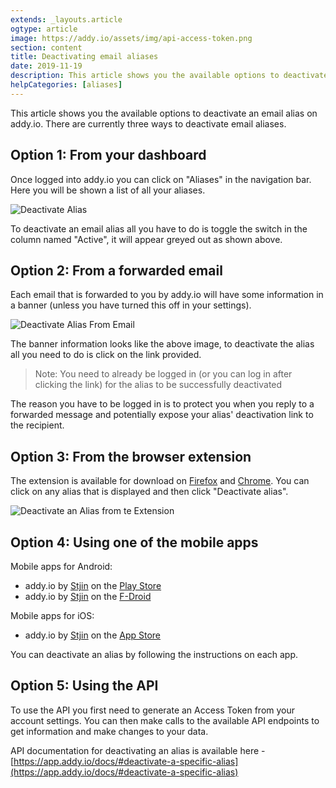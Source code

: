 ```yaml
---
extends: _layouts.article
ogtype: article
image: https://addy.io/assets/img/api-access-token.png
section: content
title: Deactivating email aliases
date: 2019-11-19
description: This article shows you the available options to deactivate an email alias on addy.io. There are currently three ways to deactivate email aliases.
helpCategories: [aliases]
---
```


This article shows you the available options to deactivate an email alias on addy.io. There are currently three ways to deactivate email aliases.

## Option 1: From your dashboard

Once logged into addy.io you can click on "Aliases" in the navigation bar. Here you will be shown a list of all your aliases.

<div class="flex justify-center my-8">
  <img class="shadow" src="/assets/img/help-deactivate-alias.jpg" alt="Deactivate Alias" title="Deactivate Alias">
</div>

To deactivate an email alias all you have to do is toggle the switch in the column named "Active", it will appear greyed out as shown above.

## Option 2: From a forwarded email

Each email that is forwarded to you by addy.io will have some information in a banner (unless you have turned this off in your settings).

<div class="my-8">
  <img class="shadow" src="/assets/img/help-deactivate-alias-from-email.jpg" alt="Deactivate Alias From Email" title="Deactivate Alias From Email">
</div>

The banner information looks like the above image, to deactivate the alias all you need to do is click on the link provided.

> Note: You need to already be logged in (or you can log in after clicking the link) for the alias to be successfully deactivated

The reason you have to be logged in is to protect you when you reply to a forwarded message and potentially expose your alias' deactivation link to the recipient.

## Option 3: From the browser extension

The extension is available for download on [Firefox](https://addons.mozilla.org/en-GB/firefox/addon/addy_io/) and [Chrome](https://chrome.google.com/webstore/detail/addyio-anonymous-email-fo/iadbdpnoknmbdeolbapdackdcogdmjpe). You can click on any alias that is displayed and then click "Deactivate alias".

<div class="flex justify-center my-8">
  <img class="shadow" src="/assets/img/extension-alias-details.png" alt="Deactivate an Alias from te Extension" title="Deactivate an Alias from te Extension">
</div>

## Option 4: Using one of the mobile apps

Mobile apps for Android:

- addy.io by [Stjin](https://x.com/Stjinchan) on the [Play Store](https://play.google.com/store/apps/details?id=host.stjin.anonaddy)
- addy.io by [Stjin](https://x.com/Stjinchan) on the [F-Droid](https://f-droid.org/packages/host.stjin.anonaddy)

Mobile apps for iOS:

- addy.io by [Stjin](https://x.com/Stjinchan) on the [App Store]()


You can deactivate an alias by following the instructions on each app.

## Option 5: Using the API

To use the API you first need to generate an Access Token from your account settings. You can then make calls to the available API endpoints to get information and make changes to your data.

API documentation for deactivating an alias is available here - [https://app.addy.io/docs/#deactivate-a-specific-alias](https://app.addy.io/docs/#deactivate-a-specific-alias)